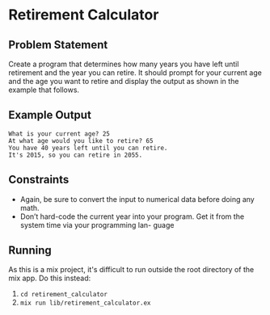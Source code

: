 # Retirement Calculator

## Problem Statement

Create a program that determines how many years you have left until retirement
and the year you can retire. It should prompt for your current age and the age
you want to retire and display the output as shown in the example that follows.


## Example Output

```
What is your current age? 25
At what age would you like to retire? 65
You have 40 years left until you can retire.
It's 2015, so you can retire in 2055.
```

## Constraints

* Again, be sure to convert the input to numerical data before doing any math.
* Don’t hard-code the current year into your program. Get it from the system
time via your programming lan- guage

## Running

As this is a mix project, it's difficult to run outside the root directory
of the mix app. Do this instead:
  1. `cd retirement_calculator`
  2. `mix run lib/retirement_calculator.ex`
